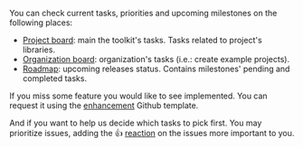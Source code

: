 
You can check current tasks, priorities and upcoming milestones on the following places:

* [Project board]: main the toolkit's tasks. Tasks related to project's libraries.
* [Organization board]: organization's tasks (i.e.: create example projects).
* [Roadmap]: upcoming releases status. Contains milestones' pending and completed tasks.

If you miss some feature you would like to see implemented. You can request it using the
[enhancement] Github template.

And if you want to help us decide which tasks to pick first. You may prioritize issues, adding the
:+1: [reaction] on the issues more important to you.

[project board]: https://github.com/hexagonkt/hexagon/projects/1
[organization board]: https://github.com/orgs/hexagonkt/projects/1
[Roadmap]: https://github.com/hexagonkt/hexagon/milestones

[enhancement]: https://github.com/hexagonkt/hexagon/issues/new?template=enhancement.md
[reaction]: https://github.com/blog/2119-add-reactions-to-pull-requests-issues-and-comments
